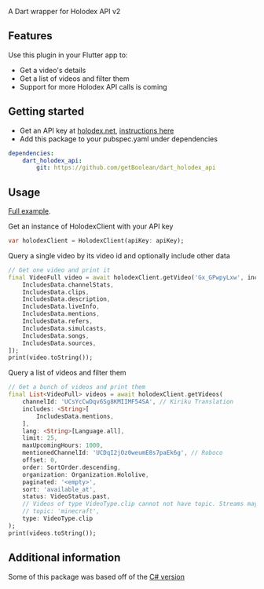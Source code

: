 <!-- 
This README describes the package. If you publish this package to pub.dev,
this README's contents appear on the landing page for your package.

For information about how to write a good package README, see the guide for
[writing package pages](https://dart.dev/guides/libraries/writing-package-pages). 

For general information about developing packages, see the Dart guide for
[creating packages](https://dart.dev/guides/libraries/create-library-packages)
and the Flutter guide for
[developing packages and plugins](https://flutter.dev/developing-packages). 
-->

A Dart wrapper for Holodex API v2

## Features

Use this plugin in your Flutter app to:

- Get a video's details
- Get a list of videos and filter them
- Support for more Holodex API calls is coming

## Getting started

- Get an API key at [holodex.net](holodex.net), [instructions here](https://holodex.stoplight.io/docs/holodex/ZG9jOjQ2Nzk1-getting-started)
- Add this package to your pubspec.yaml under dependencies

```yaml
dependencies:
    dart_holodex_api:
        git: https://github.com/getBoolean/dart_holodex_api
```

## Usage

[Full example](https://github.com/getBoolean/dart_holodex_api/blob/main/example/example_holodex/bin/example_holodex.dart).

Get an instance of HolodexClient with your API key

```dart
var holodexClient = HolodexClient(apiKey: apiKey);
```

Query a single video by its video id and optionally include other data

```dart
// Get one video and print it
final VideoFull video = await holodexClient.getVideo('Gx_GPwpyLxw', includes: [
    IncludesData.channelStats,
    IncludesData.clips,
    IncludesData.description,
    IncludesData.liveInfo,
    IncludesData.mentions,
    IncludesData.refers,
    IncludesData.simulcasts,
    IncludesData.songs,
    IncludesData.sources,
]);
print(video.toString());
```

Query a list of videos and filter them

```dart
// Get a bunch of videos and print them
final List<VideoFull> videos = await holodexClient.getVideos(
    channelId: 'UCsYcCwDqv6Sg8KMIIMF54SA', // Kiriku Translation
    includes: <String>[
        IncludesData.mentions,
    ],
    lang: <String>[Language.all],
    limit: 25,
    maxUpcomingHours: 1000,
    mentionedChannelId: 'UCDqI2jOz0weumE8s7paEk6g', // Roboco
    offset: 0,
    order: SortOrder.descending,
    organization: Organization.Hololive,
    paginated: '<empty>',
    sort: 'available_at',
    status: VideoStatus.past,
    // Videos of type VideoType.clip cannot not have topic. Streams may or may not have topic.
    // topic: 'minecraft',
    type: VideoType.clip
);
print(videos.toString());
```

## Additional information

Some of this package was based off of the [C# version](https://github.com/EBro912/Holodex.NET)
